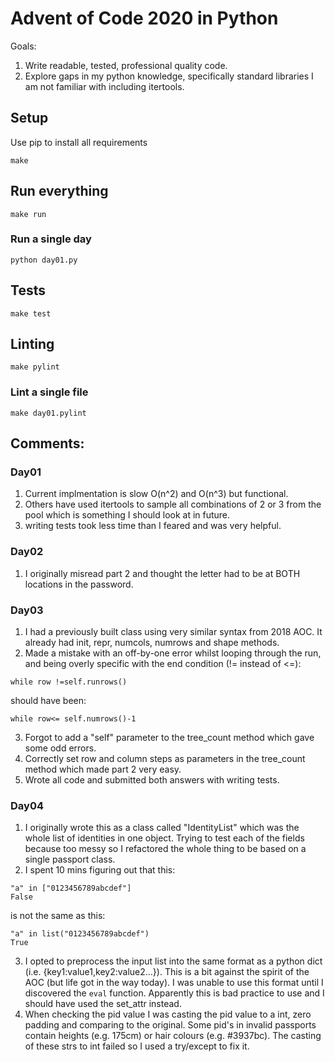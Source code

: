 # Advent of Code 2020 in Python

Goals:
1. Write readable, tested, professional quality code.
2. Explore gaps in my python knowledge, specifically standard libraries I am not familiar with including itertools.

## Setup

Use pip to install all requirements

```
make
```

## Run everything

```
make run
```

### Run a single day

```
python day01.py
```

## Tests

```
make test
```

## Linting

```
make pylint
```

### Lint a single file

```
make day01.pylint
```

## Comments:
### Day01

1. Current implmentation is slow O(n^2) and O(n^3) but functional. 
2. Others have used itertools to sample all combinations of 2 or 3 from the pool which is something I should look at in future.
3. writing tests took less time than I feared and was very helpful.

### Day02

1. I originally misread part 2 and thought the letter had to be at BOTH locations in the password.

### Day03
1. I had a previously built class using very similar syntax from 2018 AOC. It already had init, repr, numcols, numrows and shape methods.
2. Made a mistake with an off-by-one error whilst looping through the run, and being overly specific with the end condition (!= instead of <=):
```
while row !=self.runrows()
```
should have been:
```
while row<= self.numrows()-1
```
3. Forgot to add a "self" parameter to the tree_count method which gave some odd errors.
4. Correctly set row and column steps as parameters in the tree_count method which made part 2 very easy.
5. Wrote all code and submitted both answers with writing tests.


### Day04
1. I originally wrote this as a class called "IdentityList" which was the whole list of identities in one object. Trying to test each of the fields because too messy so I refactored the whole thing to be based on a single passport class.
2. I spent 10 mins figuring out that this:
```
"a" in ["0123456789abcdef"]
False
```
is not the same as this:
```
"a" in list("0123456789abcdef")
True
```
3. I opted to preprocess the input list into the same format as a python dict (i.e. {key1:value1,key2:value2...}). This is a bit against the spirit of the AOC (but life got in the way today). I was unable to use this format until I discovered the ```eval``` function. Apparently this is bad practice to use and I should have used the set_attr instead.
4. When checking the pid value I was casting the pid value to a int, zero padding and comparing to the original. Some pid's in invalid passports contain heights (e.g. 175cm) or hair colours (e.g. #3937bc). The casting of these strs to int failed so I used a try/except to fix it.

